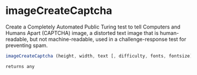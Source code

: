 # imageCreateCaptcha

 Create a Completely Automated Public Turing test to tell Computers and Humans Apart (CAPTCHA) image, a distorted text image that is human-readable, but not machine-readable, used in a challenge-response test for preventing spam.

```javascript
imageCreateCaptcha (height, width, text [, difficulty, fonts, fontsize)
```

```javascript
returns any
```
